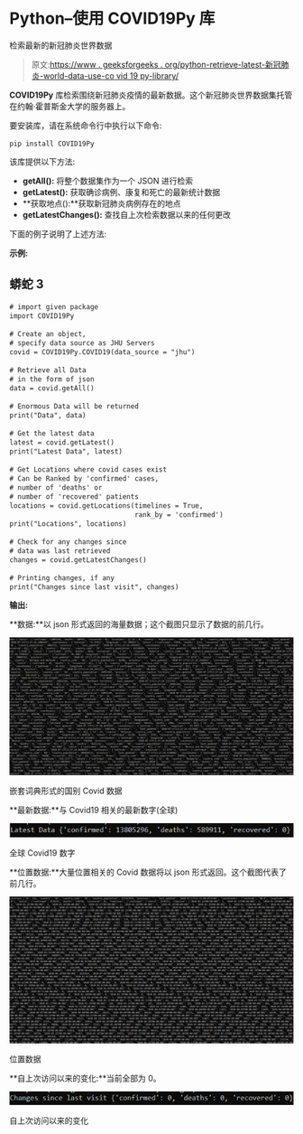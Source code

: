 # Python–使用 COVID19Py 库

检索最新的新冠肺炎世界数据

> 原文:[https://www . geeksforgeeks . org/python-retrieve-latest-新冠肺炎-world-data-use-co vid 19 py-library/](https://www.geeksforgeeks.org/python-retrieve-latest-covid-19-world-data-using-covid19py-library/)

**COVID19Py** 库检索围绕新冠肺炎疫情的最新数据。这个新冠肺炎世界数据集托管在约翰·霍普斯金大学的服务器上。

要安装库，请在系统命令行中执行以下命令:

```
pip install COVID19Py 

```

该库提供以下方法:

*   **getAll():** 将整个数据集作为一个 JSON 进行检索
*   **getLatest():** 获取确诊病例、康复和死亡的最新统计数据
*   **获取地点():**获取新冠肺炎病例存在的地点
*   **getLatestChanges():** 查找自上次检索数据以来的任何更改

下面的例子说明了上述方法:

**示例:**

## 蟒蛇 3

```
# import given package
import COVID19Py

# Create an object,
# specify data source as JHU Servers
covid = COVID19Py.COVID19(data_source = "jhu")

# Retrieve all Data
# in the form of json
data = covid.getAll()

# Enormous Data will be returned
print("Data", data) 

# Get the latest data
latest = covid.getLatest()
print("Latest Data", latest)

# Get Locations where covid cases exist
# Can be Ranked by 'confirmed' cases,
# number of 'deaths' or
# number of 'recovered' patients
locations = covid.getLocations(timelines = True,
                               rank_by = 'confirmed')
print("Locations", locations) 

# Check for any changes since
# data was last retrieved
changes = covid.getLatestChanges()

# Printing changes, if any
print("Changes since last visit", changes)
```

**输出:**

**数据:**以 json 形式返回的海量数据；这个截图只显示了数据的前几行。

![Country-wise Covid Data in the Json form  ](img/cebf01ac299e9d34cd52f254e6dcbb0f.png)

嵌套词典形式的国别 Covid 数据

**最新数据:**与 Covid19 相关的最新数字(全球)

![Global Covid19 Numbers](img/f53d3f17993fd309051fe4f3ddc2b1c0.png)

全球 Covid19 数字

**位置数据:**大量位置相关的 Covid 数据将以 json 形式返回。这个截图代表了前几行。

![Location Data](img/a8bb17f98967b98886571cd1858cc341.png)

位置数据

**自上次访问以来的变化:**当前全部为 0。

![Changes since last visit](img/edce71d473c239b25297fe0589ecc02e.png)

自上次访问以来的变化
